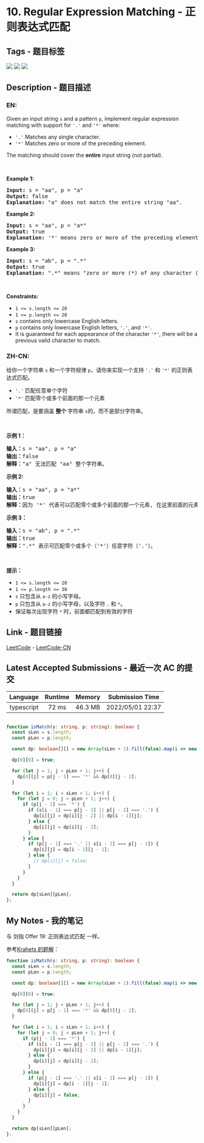 
# 10. Regular Expression Matching - 正则表达式匹配

## Tags - 题目标签

 <img src="https://img.shields.io/badge/Recursion-递归-blue.svg">   <img src="https://img.shields.io/badge/String-字符串-blue.svg">   <img src="https://img.shields.io/badge/Dynamic Programming-动态规划-blue.svg">  


## Description - 题目描述

### EN:
<p>Given an input string <code>s</code>&nbsp;and a pattern <code>p</code>, implement regular expression matching with support for <code>&#39;.&#39;</code> and <code>&#39;*&#39;</code> where:</p>

<ul>
	<li><code>&#39;.&#39;</code> Matches any single character.​​​​</li>
	<li><code>&#39;*&#39;</code> Matches zero or more of the preceding element.</li>
</ul>

<p>The matching should cover the <strong>entire</strong> input string (not partial).</p>

<p>&nbsp;</p>
<p><strong class="example">Example 1:</strong></p>

<pre>
<strong>Input:</strong> s = &quot;aa&quot;, p = &quot;a&quot;
<strong>Output:</strong> false
<strong>Explanation:</strong> &quot;a&quot; does not match the entire string &quot;aa&quot;.
</pre>

<p><strong class="example">Example 2:</strong></p>

<pre>
<strong>Input:</strong> s = &quot;aa&quot;, p = &quot;a*&quot;
<strong>Output:</strong> true
<strong>Explanation:</strong> &#39;*&#39; means zero or more of the preceding element, &#39;a&#39;. Therefore, by repeating &#39;a&#39; once, it becomes &quot;aa&quot;.
</pre>

<p><strong class="example">Example 3:</strong></p>

<pre>
<strong>Input:</strong> s = &quot;ab&quot;, p = &quot;.*&quot;
<strong>Output:</strong> true
<strong>Explanation:</strong> &quot;.*&quot; means &quot;zero or more (*) of any character (.)&quot;.
</pre>

<p>&nbsp;</p>
<p><strong>Constraints:</strong></p>

<ul>
	<li><code>1 &lt;= s.length&nbsp;&lt;= 20</code></li>
	<li><code>1 &lt;= p.length&nbsp;&lt;= 20</code></li>
	<li><code>s</code> contains only lowercase English letters.</li>
	<li><code>p</code> contains only lowercase English letters, <code>&#39;.&#39;</code>, and&nbsp;<code>&#39;*&#39;</code>.</li>
	<li>It is guaranteed for each appearance of the character <code>&#39;*&#39;</code>, there will be a previous valid character to match.</li>
</ul>


### ZH-CN:
<p>给你一个字符串&nbsp;<code>s</code>&nbsp;和一个字符规律&nbsp;<code>p</code>，请你来实现一个支持 <code>'.'</code>&nbsp;和&nbsp;<code>'*'</code>&nbsp;的正则表达式匹配。</p>

<ul>
	<li><code>'.'</code> 匹配任意单个字符</li>
	<li><code>'*'</code> 匹配零个或多个前面的那一个元素</li>
</ul>

<p>所谓匹配，是要涵盖&nbsp;<strong>整个&nbsp;</strong>字符串&nbsp;<code>s</code>的，而不是部分字符串。</p>
&nbsp;

<p><strong>示例 1：</strong></p>

<pre>
<strong>输入：</strong>s = "aa", p = "a"
<strong>输出：</strong>false
<strong>解释：</strong>"a" 无法匹配 "aa" 整个字符串。
</pre>

<p><strong>示例 2:</strong></p>

<pre>
<strong>输入：</strong>s = "aa", p = "a*"
<strong>输出：</strong>true
<strong>解释：</strong>因为 '*' 代表可以匹配零个或多个前面的那一个元素, 在这里前面的元素就是 'a'。因此，字符串 "aa" 可被视为 'a' 重复了一次。
</pre>

<p><strong>示例&nbsp;3：</strong></p>

<pre>
<strong>输入：</strong>s = "ab", p = ".*"
<strong>输出：</strong>true
<strong>解释：</strong>".*" 表示可匹配零个或多个（'*'）任意字符（'.'）。
</pre>

<p>&nbsp;</p>

<p><strong>提示：</strong></p>

<ul>
	<li><code>1 &lt;= s.length&nbsp;&lt;= 20</code></li>
	<li><code>1 &lt;= p.length&nbsp;&lt;= 30</code></li>
	<li><code>s</code>&nbsp;只包含从&nbsp;<code>a-z</code>&nbsp;的小写字母。</li>
	<li><code>p</code>&nbsp;只包含从&nbsp;<code>a-z</code>&nbsp;的小写字母，以及字符&nbsp;<code>.</code>&nbsp;和&nbsp;<code>*</code>。</li>
	<li>保证每次出现字符&nbsp;<code>*</code> 时，前面都匹配到有效的字符</li>
</ul>



## Link - 题目链接

[LeetCode](https://leetcode.com/problems/regular-expression-matching/description/)  -  [LeetCode-CN](https://leetcode.cn/problems/regular-expression-matching/description/)
## Latest Accepted Submissions - 最近一次 AC 的提交


| Language | Runtime | Memory | Submission Time |
|:---:|:---:|:---:|:---:|
| typescript  | 72 ms | 46.3 MB | 2022/05/01 22:37 |

```typescript

function isMatch(s: string, p: string): boolean {
  const sLen = s.length;
  const pLen = p.length;

  const dp: boolean[][] = new Array(sLen + 1).fill(false).map(i => new Array(pLen + 1).fill(false));

  dp[0][0] = true;

  for (let j = 1; j < pLen + 1; j++) {
    dp[0][j] = p[j - 1] === '*' && dp[0][j - 2];
  }

  for (let i = 1; i < sLen + 1; i++) {
    for (let j = 0; j < pLen + 1; j++) {
      if (p[j - 1] === '*') {
        if (s[i - 1] === p[j - 2] || p[j - 2] === '.') {
          dp[i][j] = dp[i][j - 2] || dp[i - 1][j];
        } else {
          dp[i][j] = dp[i][j - 2];
        }
      } else {
        if (p[j - 1] === '.' || s[i - 1] === p[j - 1]) {
          dp[i][j] = dp[i - 1][j - 1];
        } else {
          // dp[i][j] = false;
        }
      }
    }
  }

  return dp[sLen][pLen];
};

```
## My Notes - 我的笔记


与 剑指 Offer 19: 正则表达式匹配 一样。

参考[Krahets 的题解](https://leetcode-cn.com/problems/zheng-ze-biao-da-shi-pi-pei-lcof/solution/jian-zhi-offer-19-zheng-ze-biao-da-shi-pi-pei-dong/)：

```typescript
function isMatch(s: string, p: string): boolean {
  const sLen = s.length;
  const pLen = p.length;

  const dp: boolean[][] = new Array(sLen + 1).fill(false).map(i => new Array(pLen + 1).fill(false));

  dp[0][0] = true;

  for (let j = 1; j < pLen + 1; j++) {
    dp[0][j] = p[j - 1] === '*' && dp[0][j - 2];
  }

  for (let i = 1; i < sLen + 1; i++) {
    for (let j = 0; j < pLen + 1; j++) {
      if (p[j - 1] === '*') {
        if (s[i - 1] === p[j - 2] || p[j - 2] === '.') {
          dp[i][j] = dp[i][j - 2] || dp[i - 1][j];
        } else {
          dp[i][j] = dp[i][j - 2];
        }
      } else {
        if (p[j - 1] === '.' || s[i - 1] === p[j - 1]) {
          dp[i][j] = dp[i - 1][j - 1];
        } else {
          dp[i][j] = false;
        }
      }
    }
  }

  return dp[sLen][pLen];
};
```

